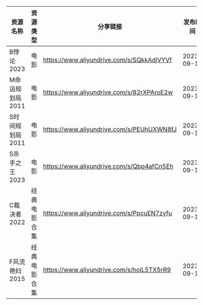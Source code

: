 | 资源名称       | 资源类型   | 分享链接                                      | 发布时间       |
| ---------- | ------ | ----------------------------------------- | ---------- |
| B悖论2023    | 电影     | https://www.aliyundrive.com/s/SQkkAdjVYVf | 2023-09-11 |
| M命运规划局2011 | 电影     | https://www.aliyundrive.com/s/82rXPAroE2w | 2023-09-11 |
| S时间规划局2011 | 电影     | https://www.aliyundrive.com/s/PEUhUXWN8fJ | 2023-09-11 |
| S杀手之王2023  | 电影     | https://www.aliyundrive.com/s/Qbp4afCn5Eh | 2023-09-11 |
| C裁决者2022   | 经典电影合集 | https://www.aliyundrive.com/s/PpcuEN7zyfu | 2023-09-11 |
| F风流艳妇2015  | 经典电影合集 | https://www.aliyundrive.com/s/hojL5TX5rR9 | 2023-09-11 |
